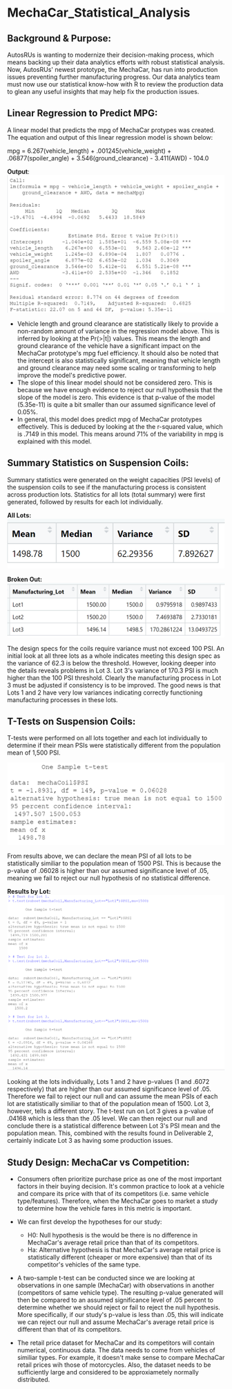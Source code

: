 # MechaCar_Statistical_Analysis

## Background & Purpose:
AutosRUs is wanting to modernize their decision-making process, which means backing up their data analytics efforts with robust statistical analysis. Now, AutosRUs' newest prototype, the MechaCar, has run into production issues preventing further manufacturing progress. Our data analytics team must now use our statistical know-how with R to review the production data to glean any useful insights that may help fix the production issues.

## Linear Regression to Predict MPG:
A linear model that predicts the mpg of MechaCar protypes was created. The equation and output of this linear regression model is shown below:

mpg = 6.267(vehicle_length) + .001245(vehicle_weight) + .06877(spoiler_angle) + 3.546(ground_clearance) - 3.411(AWD) - 104.0

**Output**:
![mpg_regression](https://github.com/bfox87/MechaCar_Statistical_Analysis/blob/main/Screenshots/mpg_regression.PNG)

- Vehicle length and ground clearance are statistically likely to provide a non-random amount of variance in the regression model above. This is inferred by looking at the Pr(>|t|) values. This means the length and ground clearance of the vehicle have a significant impact on the MechaCar prototype's mpg fuel efficiency. It should also be noted that the intercept is also statistically significant, meaning that vehicle length and ground clearance may need some scaling or transforming to help improve the model's predictive power.
- The slope of this linear model should not be considered zero. This is because we have enough evidence to reject our null hypothesis that the slope of the model is zero. This evidence is that p-value of the model (5.35e-11) is quite a bit smaller than our assumed significance level of 0.05%.
- In general, this model does predict mpg of MechaCar prototypes effectively. This is deduced by looking at the the r-squared value, which is .7149 in this model. This means around 71% of the variability in mpg is explained with this model. 

## Summary Statistics on Suspension Coils:
Summary statistics were generated on the weight capacities (PSI levels) of the suspension coils to see if the manufacturing process is consistent across production lots. Statistics for all lots (total summary) were first generated, followed by results for each lot individually.

**All Lots:**
![total_summary](https://github.com/bfox87/MechaCar_Statistical_Analysis/blob/main/Screenshots/total_summary.PNG)

**Broken Out:**
![lot_summary](https://github.com/bfox87/MechaCar_Statistical_Analysis/blob/main/Screenshots/lot_summary.PNG)

The design specs for the coils require variance must not exceed 100 PSI. An initial look at all three lots as a whole indicates meeting this design spec as the variance of 62.3 is below the threshold. However, looking deeper into the details reveals problems in Lot 3. Lot 3's variance of 170.3 PSI is much higher than the 100 PSI threshold. Clearly the manufacturing process in Lot 3 must be adjusted if consistency is to be improved. The good news is that Lots 1 and 2 have very low variances indicating correctly functioning manufacturing processes in these lots. 

## T-Tests on Suspension Coils:
T-tests were performed on all lots together and each lot individually to determine if their mean PSIs were statistically different from the population mean of 1,500 PSI.

![t_test](https://github.com/bfox87/MechaCar_Statistical_Analysis/blob/main/Screenshots/t_test.PNG)

From results above, we can declare the mean PSI of all lots to be statistically similiar to the population mean of 1500 PSI. This is because the p-value of .06028 is higher than our assumed significance level of .05, meaning we fail to reject our null hypothesis of no statistical difference.

**Results by Lot:**
![by_lot_t_test](https://github.com/bfox87/MechaCar_Statistical_Analysis/blob/main/Screenshots/by_lot_t_test.PNG)

Looking at the lots individually, Lots 1 and 2 have p-values (1 and .6072 respectively) that are higher than our assumed significance level of .05. Therefore we fail to reject our null and can assume the mean PSIs of each lot are statistically similiar to that of the population mean of 1500. Lot 3, however, tells a different story. The t-test run on Lot 3 gives a p-value of .04168 which is less than the .05 level. We can then reject our null and conclude there is a statistical difference between Lot 3's PSI mean and the population mean. This, combined with the results found in Deliverable 2, certainly indicate Lot 3 as having some production issues.

## Study Design: MechaCar vs Competition:
- Consumers often prioritize purchase price as one of the most important factors in their buying decision. It's common practice to look at a vehicle and compare its price with that of its competitors (i.e. same vehicle type/features). Therefore, when the MechaCar goes to market a study to determine how the vehicle fares in this metric is important.

- We can first develop the hypotheses for our study:
    - H0: Null hypothesis is the would be there is no difference in MechaCar's average retail price than that of its competitors.
    - Ha: Alternative hypothesis is that MechaCar's average retail price is statistically different (cheaper or more expensive) than that of its competitor's vehicles of the same type.

- A two-sample t-test can be conducted since we are looking at observations in one sample (MechaCar) with observations in another (competitors of same vehicle type). The resulting p-value generated will then be compared to an assumed significance level of .05 percent to determine whether we should reject or fail to reject the null hypothesis. More specifically, if our study's p-value is less than .05, this will indicate we can reject our null and assume MechaCar's average retail price is different than that of its competitors. 

- The retail price dataset for MechaCar and its competitors will contain numerical, continuous data. The data needs to come from vehicles of similiar types. For example, it doesn't make sense to compare MechaCar retail prices wih those of motorcycles. Also, the dataset needs to be sufficiently large and considered to be approxiametely normally distributed.